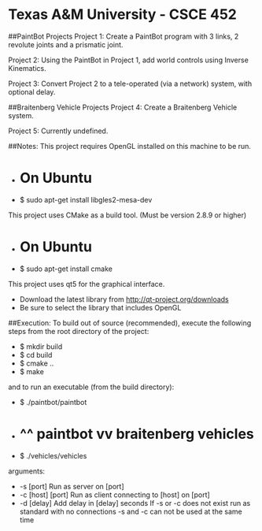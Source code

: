 Texas A&M University - CSCE 452
===============================

##PaintBot Projects
Project 1: Create a PaintBot program with 3 links, 2 revolute joints and a prismatic joint.

Project 2: Using the PaintBot in Project 1, add world controls using Inverse Kinematics.

Project 3: Convert Project 2 to a tele-operated (via a network) system, with optional delay.

##Braitenberg Vehicle Projects
Project 4: Create a Braitenberg Vehicle system.

Project 5: Currently undefined.

##Notes:
This project requires OpenGL installed on this machine to be run.
- # On Ubuntu
- $ sudo apt-get install libgles2-mesa-dev

This project uses CMake as a build tool.  (Must be version 2.8.9 or higher)
- # On Ubuntu
- $ sudo apt-get install cmake
	
	
This project uses qt5 for the graphical interface.
- Download the latest library from http://qt-project.org/downloads
- Be sure to select the library that includes OpenGL
	

##Execution:
To build out of source (recommended),
execute the following steps from the root directory of the project:
- $ mkdir build
- $ cd build
- $ cmake ..
- $ make

and to run an executable (from the build directory):
* $ ./paintbot/paintbot
* # ^^ paintbot   vv braitenberg vehicles
* $ ./vehicles/vehicles

arguments:
- -s [port]         Run as server on [port]
- -c [host] [port]  Run as client connecting to [host] on [port]
- -d [delay]        Add delay in [delay] seconds
                     If -s or -c does not exist run as standard with no connections
                     -s and -c can not be used at the same time
